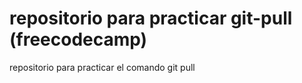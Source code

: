 # repositorio para practicar git-pull (freecodecamp)
repositorio para practicar el comando git pull
